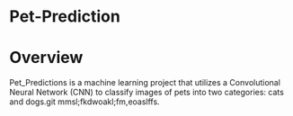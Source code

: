 # Pet-Prediction
# Overview

Pet_Predictions is a machine learning project that utilizes a Convolutional Neural Network (CNN) to classify images of pets into two categories: cats and dogs.git mmsl;fkdwoakl;fm,eoaslffs.